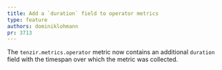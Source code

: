 ```yaml
---
title: Add a `duration` field to operator metrics
type: feature
authors: dominiklohmann
pr: 3713
---
```


The `tenzir.metrics.operator` metric now contains an additional `duration`
field with the timespan over which the metric was collected.
